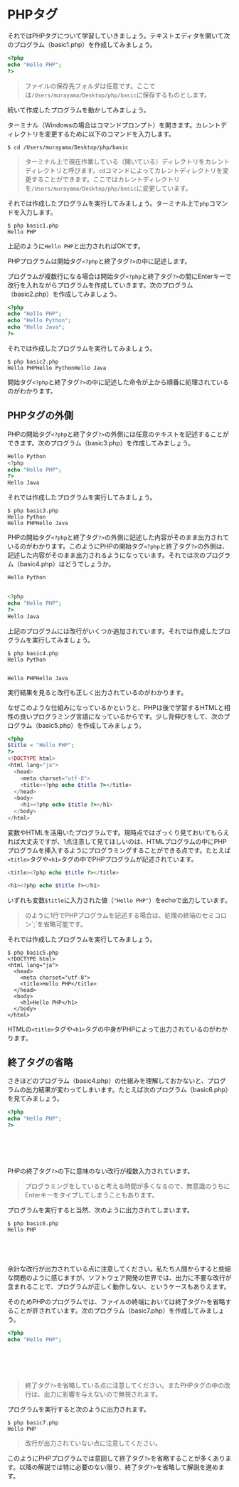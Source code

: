 # PHPタグ

それではPHPタグについて学習していきましょう。テキストエディタを開いて次のプログラム（basic1.php）を作成してみましょう。

```php
<?php
echo "Hello PHP";
?>
```

> ファイルの保存先フォルダは任意です。ここでは`/Users/murayama/Desktop/php/basic`に保存するものとします。


続いて作成したプログラムを動かしてみましょう。

ターミナル（Windowsの場合はコマンドプロンプト）を開きます。カレントディレクトリを変更するために以下のコマンドを入力します。

```
$ cd /Users/murayama/Desktop/php/basic
```

> ターミナル上で現在作業している（開いている）ディレクトリをカレントディレクトリと呼びます。`cd`コマンドによってカレントディレクトリを変更することができます。ここではカレントディレクトリを`/Users/murayama/Desktop/php/basic`に変更しています。


それでは作成したプログラムを実行してみましょう。ターミナル上で`php`コマンドを入力します。

```
$ php basic1.php
Hello PHP
```

上記のように`Hello PHP`と出力されればOKです。

PHPプログラムは開始タグ`<?php`と終了タグ`?>`の中に記述します。

プログラムが複数行になる場合は開始タグ`<?php`と終了タグ`?>`の間にEnterキーで改行を入れながらプログラムを作成していきます。次のプログラム（basic2.php）を作成してみましょう。

```php
<?php
echo "Hello PHP";
echo "Hello Python";
echo "Hello Java";
?>
```

それでは作成したプログラムを実行してみましょう。

```
$ php basic2.php
Hello PHPHello PythonHello Java
```

開始タグ`<?php`と終了タグ`?>`の中に記述した命令が上から順番に処理されているのがわかります。


## PHPタグの外側

PHPの開始タグ`<?php`と終了タグ`?>`の外側には任意のテキストを記述することができます。次のプログラム（basic3.php）を作成してみましょう。

```php
Hello Python
<?php
echo "Hello PHP";
?>
Hello Java
```

それでは作成したプログラムを実行してみましょう。

```
$ php basic3.php
Hello Python
Hello PHPHello Java
```

PHPの開始タグ`<?php`と終了タグ`?>`の外側に記述した内容がそのまま出力されているのがわかります。このようにPHPの開始タグ`<?php`と終了タグ`?>`の外側は、記述した内容がそのまま出力されるようになっています。それでは次のプログラム（basic4.php）はどうでしょうか。


```php
Hello Python


<?php
echo "Hello PHP";
?>
Hello Java


```

上記のプログラムには改行がいくつか追加されています。それでは作成したプログラムを実行してみましょう。

```
$ php basic4.php
Hello Python


Hello PHPHello Java

```

実行結果を見ると改行も正しく出力されているのがわかります。

なぜこのような仕組みになっているかというと、PHPは後で学習するHTMLと相性の良いプログラミング言語になっているからです。少し背伸びをして、次のプログラム（basic5.php）を作成してみましょう。

```php
<?php
$title = "Hello PHP";
?>
<!DOCTYPE html>
<html lang="ja">
  <head>
    <meta charset="utf-8">
    <title><?php echo $title ?></title>
  </head>
  <body>
    <h1><?php echo $title ?></h1>
  </body>
</html>
```

変数やHTMLを活用いたプログラムです。現時点ではざっくり見ておいてもらえれば大丈夫ですが、1点注意して見てほしいのは、HTMLプログラムの中にPHPプログラムを挿入するようにプログラミングすることができる点です。たとえば`<title>`タグや`<h1>`タグの中でPHPプログラムが記述されています。

```php
<title><?php echo $title ?></title>
```

```php
<h1><?php echo $title ?></h1>
```

いずれも変数`$title`に入力された値（`"Hello PHP"`）をechoで出力しています。

> <?php echo $title ?>のように1行でPHPプログラムを記述する場合は、処理の終端のセミコロン`;`を省略可能です。

それでは作成したプログラムを実行してみましょう。

```
$ php basic5.php
<!DOCTYPE html>
<html lang="ja">
  <head>
    <meta charset="utf-8">
    <title>Hello PHP</title>
  </head>
  <body>
    <h1>Hello PHP</h1>
  </body>
</html>
```

HTMLの`<title>`タグや`<h1>`タグの中身がPHPによって出力されているのがわかります。


## 終了タグの省略

さきほどのプログラム（basic4.php）の仕組みを理解しておかないと、プログラムの出力結果が変わってしまいます。たとえば次のプログラム（basic6.php）を見てみましょう。

```php
<?php
echo "Hello PHP";
?>







```

PHPの終了タグ`?>`の下に意味のない改行が複数入力されています。

> プログラミングをしていると考える時間が多くなるので、無意識のうちにEnterキーをタイプしてしまうこともあります。

プログラムを実行すると当然、次のように出力されてしまいます。

```
$ php basic6.php
Hello PHP





```

余計な改行が出力されている点に注意してください。私たち人間からすると些細な問題のように感じますが、ソフトウェア開発の世界では、出力に不要な改行が含まれることで、プログラムが正しく動作しない、というケースもありえます。

そのためPHPのプログラムでは、ファイルの終端においては終了タグ`?>`を省略することが許されています。次のプログラム（basic7.php）を作成してみましょう。


```php
<?php
echo "Hello PHP";







```

> 終了タグ`?>`を省略している点に注意してください。またPHPタグの中の改行は、出力に影響を与えないので無視されます。

プログラムを実行すると次のように出力されます。

```
$ php basic7.php
Hello PHP
```

> 改行が出力されていない点に注意してください。

このようにPHPプログラムでは意図して終了タグ`?>`を省略することが多くあります。以降の解説では特に必要のない限り、終了タグ`?>`を省略して解説を進めます。


